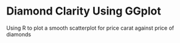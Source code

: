 # Diamond Clarity Using GGplot
Using R to plot a smooth scatterplot for price carat against price of diamonds
